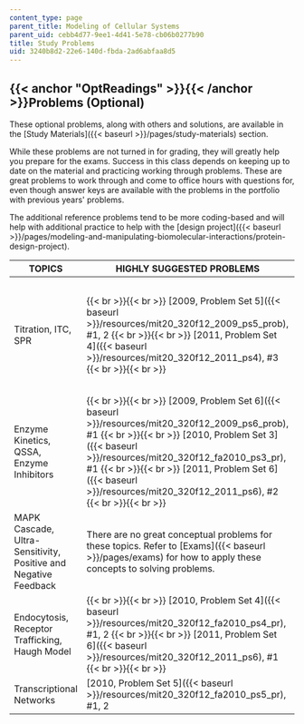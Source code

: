 ```yaml
---
content_type: page
parent_title: Modeling of Cellular Systems
parent_uid: cebb4d77-9ee1-4d41-5e78-cb06b0277b90
title: Study Problems
uid: 3240b8d2-22e6-140d-fbda-2ad6abfaa8d5
---
```


{{< anchor "OptReadings" >}}{{< /anchor >}}Problems (Optional)
--------------------------------------------------------------

These optional problems, along with others and solutions, are available in the [Study Materials]({{< baseurl >}}/pages/study-materials) section.

While these problems are not turned in for grading, they will greatly help you prepare for the exams. Success in this class depends on keeping up to date on the material and practicing working through problems. These are great problems to work through and come to office hours with questions for, even though answer keys are available with the problems in the portfolio with previous years' problems.

The additional reference problems tend to be more coding-based and will help with additional practice to help with the [design project]({{< baseurl >}}/pages/modeling-and-manipulating-biomolecular-interactions/protein-design-project).

| TOPICS | HIGHLY SUGGESTED PROBLEMS | ADDITIONAL REFERENCE PROBLEMS |
| --- | --- | --- |
| Titration, ITC, SPR |  {{< br >}}{{< br >}} [2009, Problem Set 5]({{< baseurl >}}/resources/mit20_320f12_2009_ps5_prob), #1, 2 {{< br >}}{{< br >}} [2011, Problem Set 4]({{< baseurl >}}/resources/mit20_320f12_2011_ps4), #3 {{< br >}}{{< br >}}  |  {{< br >}}{{< br >}} [2011, Problem Set 5]({{< baseurl >}}/resources/mit20_320f12_2011_ps5), #1, 2 {{< br >}}{{< br >}} [2010, Problem Set 1]({{< baseurl >}}/resources/mit20_320f12_fa2010_ps1_pr), #3 {{< br >}}{{< br >}} [2010, Problem Set 2]({{< baseurl >}}/resources/mit20_320f12_fa2010_ps2_pr), #3 {{< br >}}{{< br >}}  |
| Enzyme Kinetics, QSSA, Enzyme Inhibitors |  {{< br >}}{{< br >}} [2009, Problem Set 6]({{< baseurl >}}/resources/mit20_320f12_2009_ps6_prob), #1 {{< br >}}{{< br >}} [2010, Problem Set 3]({{< baseurl >}}/resources/mit20_320f12_fa2010_ps3_pr), #1 {{< br >}}{{< br >}} [2011, Problem Set 6]({{< baseurl >}}/resources/mit20_320f12_2011_ps6), #2 {{< br >}}{{< br >}}  |  {{< br >}}{{< br >}} [2009, Problem Set 6]({{< baseurl >}}/resources/mit20_320f12_2009_ps6_prob), #2, 3 {{< br >}}{{< br >}} [2010, Problem Set 2]({{< baseurl >}}/resources/mit20_320f12_fa2010_ps2_pr), #1 {{< br >}}{{< br >}}  |
| MAPK Cascade, Ultra-Sensitivity, Positive and Negative Feedback | There are no great conceptual problems for these topics. Refer to [Exams]({{< baseurl >}}/pages/exams) for how to apply these concepts to solving problems. |  {{< br >}}{{< br >}} [2010, Problem Set 3]({{< baseurl >}}/resources/mit20_320f12_fa2010_ps3_pr), #2, 3 {{< br >}}{{< br >}} [2010, Problem Set 4]({{< baseurl >}}/resources/mit20_320f12_fa2010_ps4_pr), #3 {{< br >}}{{< br >}}  |
| Endocytosis, Receptor Trafficking, Haugh Model |  {{< br >}}{{< br >}} [2010, Problem Set 4]({{< baseurl >}}/resources/mit20_320f12_fa2010_ps4_pr), #1, 2 {{< br >}}{{< br >}} [2011, Problem Set 6]({{< baseurl >}}/resources/mit20_320f12_2011_ps6), #1 {{< br >}}{{< br >}}  | None for these topics. |
| Transcriptional Networks | [2010, Problem Set 5]({{< baseurl >}}/resources/mit20_320f12_fa2010_ps5_pr), #1, 2 | [2010, Problem Set 5]({{< baseurl >}}/resources/mit20_320f12_fa2010_ps5_pr), #3